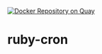 [![Docker Repository on Quay](https://quay.io/repository/palettecloud/ruby-cron/status "Docker Repository on Quay")](https://quay.io/repository/palettecloud/ruby-cron)
# ruby-cron
